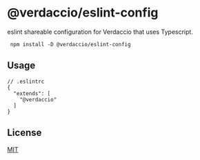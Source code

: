 # @verdaccio/eslint-config

eslint shareable configuration for Verdaccio that uses Typescript.

```
 npm install -D @verdaccio/eslint-config
```

## Usage

```
// .eslintrc
{
  "extends": [
    "@verdaccio"
  ]
}
```


## License

[MIT](http://www.opensource.org/licenses/mit-license.php)
